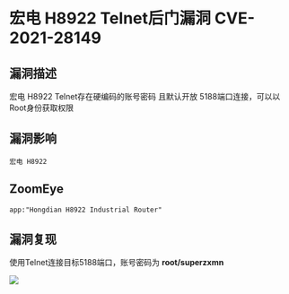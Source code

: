 # 宏电 H8922 Telnet后门漏洞 CVE-2021-28149

## 漏洞描述

宏电 H8922 Telnet存在硬编码的账号密码 且默认开放 5188端口连接，可以以Root身份获取权限

## 漏洞影响

```
宏电 H8922
```

## ZoomEye

```
app:"Hongdian H8922 Industrial Router"
```

## 漏洞复现

使用Telnet连接目标5188端口，账号密码为 **root/superzxmn**

![](https://typora-1308934770.cos.ap-beijing.myqcloud.com/202202140922781.png)

